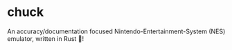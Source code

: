 # chuck
An accuracy/documentation focused Nintendo-Entertainment-System (NES) emulator, written in Rust 🦀!
